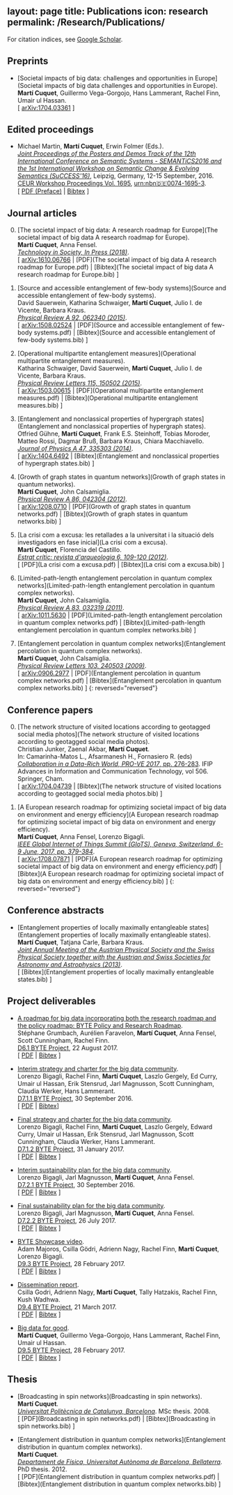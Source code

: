 
layout: page
title: Publications
icon: research
permalink: /Research/Publications/
---

For citation indices, see [Google Scholar](https://scholar.google.at/citations?user=540UR0IAAAAJ).

## Preprints

- [Societal impacts of big data: challenges and opportunities in Europe](Societal impacts of big data challenges and opportunities in Europe).  
  **Martí Cuquet**, Guillermo Vega-Gorgojo, Hans Lammerant, Rachel Finn, Umair ul Hassan.  
  [ [arXiv:1704.03361](https://arxiv.org/abs/1704.03361) ]

## Edited proceedings

- Michael Martin, **Martí Cuquet**, Erwin Folmer (Eds.).  
  _[Joint Proceedings of the Posters and Demos Track of the 12th International Conference on Semantic Systems - SEMANTiCS2016 and the 1st International Workshop on Semantic Change & Evolving Semantics (SuCCESS'16)](SEMPDS-2016)_, Leipzig, Germany, 12-15 September, 2016.  
  [CEUR Workshop Proceedings Vol. 1695](http://ceur-ws.org/Vol-1695/), [urn:nbn:de:0074-1695-3](http://nbn-resolving.de/urn:nbn:de:0074-1695-3).  
  [ [PDF (Preface)](SEMPDS-2016.pdf)
  | [Bibtex](SEMPDS-2016.bib) ]

## Journal articles

0. [The societal impact of big data: A research roadmap for Europe](The societal impact of big data A research roadmap for Europe).  
   **Martí Cuquet**, Anna Fensel.  
   _[Technology in Society, In Press (2018)](https://doi.org/10.1016/j.techsoc.2018.03.005)_.  
   [ [arXiv:1610.06766](http://arxiv.org/abs/1610.06766)
   | [PDF](The societal impact of big data A research roadmap for Europe.pdf)
   | [Bibtex](The societal impact of big data A research roadmap for Europe.bib) ]

0. [Source and accessible entanglement of few-body systems](Source and accessible entanglement of few-body systems).  
   David Sauerwein, Katharina Schwaiger, **Martí Cuquet**, Julio I. de Vicente, Barbara Kraus.  
   _[Physical Review A 92, 062340 (2015)](http://dx.doi.org/10.1103/PhysRevA.92.062340)_.  
   [ [arXiv:1508.02524](http://arxiv.org/abs/1508.02524)
   | [PDF](Source and accessible entanglement of few-body systems.pdf)
   | [Bibtex](Source and accessible entanglement of few-body systems.bib) ]

0. [Operational multipartite entanglement measures](Operational multipartite entanglement measures).  
   Katharina Schwaiger, David Sauerwein, **Martí Cuquet**, Julio I. de Vicente, Barbara Kraus.  
   _[Physical Review Letters 115, 150502 (2015)](http://dx.doi.org/10.1103/PhysRevLett.115.150502)_.  
   [ [arXiv:1503.00615](http://arxiv.org/abs/1503.00615)
   | [PDF](Operational multipartite entanglement measures.pdf)
   | [Bibtex](Operational multipartite entanglement measures.bib) ]

0. [Entanglement and nonclassical properties of hypergraph states](Entanglement and nonclassical properties of hypergraph states).  
   Otfried Gühne, **Martí Cuquet**, Frank E.S. Steinhoff, Tobias Moroder, Matteo Rossi, Dagmar Bruß, Barbara Kraus, Chiara Macchiavello.  
   _[Journal of Physics A 47, 335303 (2014)](http://dx.doi.org/10.1088/1751-8113/47/33/335303)_.  
   [ [arXiv:1404.6492](http://arxiv.org/abs/1404.6492)
   | [Bibtex](Entanglement and nonclassical properties of hypergraph states.bib) ]

0. [Growth of graph states in quantum networks](Growth of graph states in quantum networks).  
   **Martí Cuquet**, John Calsamiglia.  
   _[Physical Review A 86, 042304 (2012)](http://dx.doi.org/10.1103/PhysRevA.86.042304)_.  
   [ [arXiv:1208.0710](http://arxiv.org/abs/1208.0710)
   | [PDF](Growth of graph states in quantum networks.pdf)
   | [Bibtex](Growth of graph states in quantum networks.bib) ]

0. [La crisi com a excusa: les retallades a la universitat i la situació dels investigadors en fase inicial](La crisi com a excusa).  
   **Martí Cuquet**, Florencia del Castillo.  
   _[Estrat crític: revista d'arqueologia 6, 109-120 (2012)](http://ddd.uab.cat/record/107241/)_.  
   [ [PDF](La crisi com a excusa.pdf)
   | [Bibtex](La crisi com a excusa.bib) ]

0. [Limited-path-length entanglement percolation in quantum complex networks](Limited-path-length entanglement percolation in quantum complex networks).  
   **Martí Cuquet**, John Calsamiglia.  
   _[Physical Review A 83, 032319 (2011)](http://dx.doi.org/10.1103/PhysRevA.83.032319)_.  
   [ [arXiv:1011.5630](http://arxiv.org/abs/1011.5630)
   | [PDF](Limited-path-length entanglement percolation in quantum complex networks.pdf)
   | [Bibtex](Limited-path-length entanglement percolation in quantum complex networks.bib) ]

0. [Entanglement percolation in quantum complex networks](Entanglement percolation in quantum complex networks).  
   **Martí Cuquet**, John Calsamiglia.  
   _[Physical Review Letters 103, 240503 (2009)](http://dx.doi.org/10.1103/PhysRevLett.103.240503)_.  
   [ [arXiv:0906.2977](http://arxiv.org/abs/0906.2977)
   | [PDF](Entanglement percolation in quantum complex networks.pdf)
   | [Bibtex](Entanglement percolation in quantum complex networks.bib) ]
{: reversed="reversed"}

## Conference papers

0. [The network structure of visited locations according to geotagged social media photos](The network structure of visited locations according to geotagged social media photos).  
   Christian Junker, Zaenal Akbar, **Martí Cuquet**.  
   In: Camarinha-Matos L., Afsarmanesh H., Fornasiero R. (eds) [_Collaboration in a Data-Rich World, PRO-VE 2017_, pp. 276-283](https://doi.org/10.1007/978-3-319-65151-4_26). IFIP Advances in Information and Communication Technology, vol 506. Springer, Cham.  
   [ [arXiv:1704.04739](http://arxiv.org/abs/1704.04739)
   | [Bibtex](The network structure of visited locations according to geotagged social media photos.bib) ]

0. [A European research roadmap for optimizing societal impact of big data on environment and energy efficiency](A European research roadmap for optimizing societal impact of big data on environment and energy efficiency).  
   **Martí Cuquet**, Anna Fensel, Lorenzo Bigagli.  
   _[IEEE Global Internet of Things Summit (GIoTS), Geneva, Switzerland, 6-9 June, 2017, pp. 379-384](https://doi.org/10.1109/GIOTS.2017.8016274)_.  
   [ [arXiv:1708.07871](https://arxiv.org/abs/1708.07871)
   | [PDF](A European research roadmap for optimizing societal impact of big data on environment and energy efficiency.pdf)
   | [Bibtex](A European research roadmap for optimizing societal impact of big data on environment and energy efficiency.bib) ]
{: reversed="reversed"}

## Conference abstracts

- [Entanglement properties of locally maximally entangleable states](Entanglement properties of locally maximally entangleable states).  
  **Martí Cuquet**, Tatjana Carle, Barbara Kraus.  
  _[Joint Annual Meeting of the Austrian Physical Society and the Swiss Physical Society together with the Austrian and Swiss Societies for Astronomy and Astrophysics (2013)](https://inis.iaea.org/search/search.aspx?orig_q=RN:45093114)_.  
  [ [Bibtex](Entanglement properties of locally maximally entangleable states.bib) ]

## Project deliverables

- [A roadmap for big data incorporating both the research roadmap and the policy roadmap: BYTE Policy and Research Roadmap](BYTE-D6-1).  
  Stéphane Grumbach, Aurélien Faravelon, **Martí Cuquet**, Anna Fensel, Scott Cunningham, Rachel Finn.  
  [D6.1 BYTE Project](https://doi.org/10.5281/zenodo.1195745), 22 August 2017.  
  [ [PDF](BYTE-D6-1.pdf)
  | [Bibtex](BYTE-D6-1.bib) ]

- [Interim strategy and charter for the big data community](BYTE-D7-1-1).  
  Lorenzo Bigagli, Rachel Finn, **Martí Cuquet**, Laszlo Gergely, Ed Curry, Umair ul Hassan, Erik Stensrud, Jarl Magnusson, Scott Cunningham, Claudia Werker, Hans Lammerant.  
  [D7.1.1 BYTE Project](https://doi.org/10.5281/zenodo.1195873), 30 September 2016.  
  [ [PDF](BYTE-D7-1-1.pdf)
  | [Bibtex](BYTE-D7-1-1.bib)]

- [Final strategy and charter for the big data community](BYTE-D7-1-2).  
  Lorenzo Bigagli, Rachel Finn, **Martí Cuquet**, Laszlo Gergely, Edward Curry, Umair ul Hassan, Erik Stensrud, Jarl Magnusson, Scott Cunningham, Claudia Werker, Hans Lammerant.  
  [D7.1.2 BYTE Project](https://doi.org/10.5281/zenodo.1196836), 31 January 2017.  
  [ [PDF](BYTE-D7-1-2.pdf)
  | [Bibtex](BYTE-D7-1-2.pdf) ]

- [Interim sustainability plan for the big data community](BYTE-D7-2-1).  
  Lorenzo Bigagli, Jarl Magnusson, **Martí Cuquet**, Anna Fensel.  
  [D7.2.1 BYTE Project](https://doi.org/10.5281/zenodo.166700), 30 September 2016.  
  [ [PDF](BYTE-D7-2-1.pdf)
  | [Bibtex](BYTE-D7-2-1.bib) ]

- [Final sustainability plan for the big data community](BYTE-D7-2-2).  
  Lorenzo Bigagli, Jarl Magnusson, **Martí Cuquet**, Anna Fensel.  
  [D7.2.2 BYTE Project](https://doi.org/10.5281/zenodo.1196794), 26 July 2017.  
  [ [PDF](BYTE-D7-2-2.pdf)
  | [Bibtex](BYTE-D7-2-2.bib) ]

- [BYTE Showcase video](BYTE-D9-3).  
  Adam Majoros, Csilla Gödri, Adrienn Nagy, Rachel Finn, **Martí Cuquet**, Lorenzo Bigagli.  
  [D9.3 BYTE Project](https://doi.org/10.5281/zenodo.1196850), 28 February 2017.  
  [ [PDF](BYTE-D9-3.pdf)
  | [Bibtex](BYTE-D9-3.bib) ]

- [Dissemination report](BYTE-D9-4).  
  Csilla Godri, Adrienn Nagy, **Martí Cuquet**, Tally Hatzakis, Rachel Finn, Kush Wadhwa.  
  [D9.4 BYTE Project](https://doi.org/10.5281/zenodo.1196856), 21 March 2017.  
  [ [PDF](BYTE-D9-4.pdf)
  | [Bibtex](BYTE-D9-4.bib) ]

- [Big data for good](BYTE-D9-5).  
  **Martí Cuquet**, Guillermo Vega-Gorgojo, Hans Lammerant, Rachel Finn, Umair ul Hassan.  
  [D9.5 BYTE Project](https://doi.org/10.5281/zenodo.1196862), 28 February 2017.  
  [ [PDF](BYTE-D9-5.pdf)
  | [Bibtex](BYTE-D9-5.bib) ]

## Thesis

- [Broadcasting in spin networks](Broadcasting in spin networks).  
  **Martí Cuquet**.  
  _[Universitat Politècnica de Catalunya, Barcelona](http://upcommons.upc.edu/handle/2099.1/6010)_. MSc thesis. 2008.  
  [ [PDF](Broadcasting in spin networks.pdf)
  | [Bibtex](Broadcasting in spin networks.bib) ]

- [Entanglement distribution in quantum complex networks](Entanglement distribution in quantum complex networks).  
  **Martí Cuquet**.  
  _[Departament de Física, Universitat Autònoma de Barcelona, Bellaterra](http://tdx.cat/handle/10803/107850)_. PhD thesis. 2012.  
  [ [PDF](Entanglement distribution in quantum complex networks.pdf)
  | [Bibtex](Entanglement distribution in quantum complex networks.bib) ]
